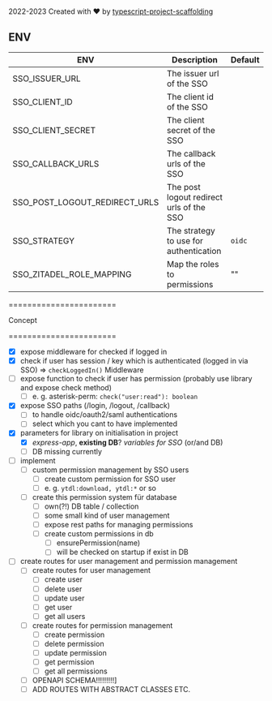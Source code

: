 # 

2022-2023
Created with ♥ by [typescript-project-scaffolding](https://github.com/Trickfilm400/typescript-project-scaffolding)

## ENV

| ENV                           | Description                              | Default |
|-------------------------------|------------------------------------------|---------|
| SSO_ISSUER_URL                | The issuer url of the SSO                |         |
| SSO_CLIENT_ID                 | The client id of the SSO                 |         |
| SSO_CLIENT_SECRET             | The client secret of the SSO             |         |
| SSO_CALLBACK_URLS             | The callback urls of the SSO             |         |
| SSO_POST_LOGOUT_REDIRECT_URLS | The post logout redirect urls of the SSO |         |
| SSO_STRATEGY                  | The strategy to use for authentication   | `oidc`  |
| SSO_ZITADEL_ROLE_MAPPING      | Map the roles to permissions             | ""      |



<!--
auth wrapper package??

internal / external roles?

e. g.: admin role fetch from SSO session, detailed permission inside project

-->

=======================

Concept

=======================

- [x] expose middleware for checked if logged in
- [x] check if user has session / key which is authenticated (logged in via SSO) => `checkLoggedIn()` Middleware
- [ ] expose function to check if user has permission (probably use library and expose check method)
  - [ ] e. g. asterisk-perm: `check("user:read"): boolean`
- [x] expose SSO paths (/login, /logout, /callback)
  - [ ] to handle oidc/oauth2/saml authentications
  - [ ] select which you cant to have implemented
- [x] parameters for library on initialisation in project
  - [x] _express-app_, **existing DB**? _variables for SSO_ (or/and DB)
  - [ ] DB missing currently
- [ ] implement
  - [ ] custom permission management by SSO users
    - [ ] create custom permission for SSO user
    - [ ] e. g. `ytdl:download, ytdl:*` or so
  - [ ] create this permission system für database
    - [ ] own(?!) DB table / collection
    - [ ] some small kind of user management
    - [ ] expose rest paths for managing permissions
    - [ ] create custom permissions in db
      - [ ] ensurePermission(name)
      - [ ] will be checked on startup if exist in DB
- [ ] create routes for user management and permission management
  - [ ] create routes for user management
    - [ ] create user
    - [ ] delete user
    - [ ] update user
    - [ ] get user
    - [ ] get all users
  - [ ] create routes for permission management
    - [ ] create permission
    - [ ] delete permission
    - [ ] update permission
    - [ ] get permission
    - [ ] get all permissions
  - [ ] OPENAPI SCHEMA!!!!!!!!!]
  - [ ] ADD ROUTES WITH ABSTRACT CLASSES ETC.